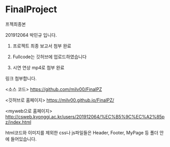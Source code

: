 # FinalProject
 프젝최종본


201912064 박민규 입니다.


1. 프로젝트 최종 보고서 첨부 완료

2. Fullcode는 깃허브에 업로드하였습니다

3. 시연 연상 mp4로 첨부 완료

링크 첨부합니다.

<소스 코드>
https://github.com/milv00/FinalPZ

<깃허브로 홈페이지>
https://milv00.github.io/FinalPZ/

<myweb으로 홈페이지>
http://csweb.kyonggi.ac.kr/users/201912064/%EC%B5%9C%EC%A2%85pz/index.html


html코드와 이미지를 제외한 css나 js파일들은 Header, Footer, MyPage 등 폴더 안에 들어있습니다.
